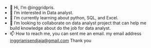 - 👋 Hi, I’m @inggridpris.
- 👀 I’m interested in Data analyst.
- 🌱 I’m currently learning about python, SQL, and Excel.
- 💞️ I’m looking to collaborate on data analyst project that can help me build knowledge about do the job for data analyst.
- 📫 How to reach me, you can sent me an email. my email address inggrianisendjaja@gmail.com
Thank you

<!---
inggridpris/inggridpris is a ✨ special ✨ repository because its `README.md` (this file) appears on your GitHub profile.
You can click the Preview link to take a look at your changes.
--->
